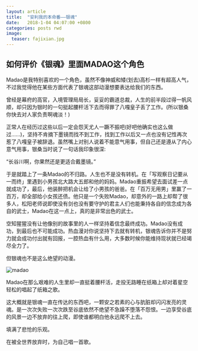 ```yaml
---
layout: article
title:  "安利我的本命番——银魂"
date:   2018-1-04 04:07:00 +0800
categories: posts rwd
image:
  teaser: fajixian.jpg
---
```


## 如何评价《银魂》里面MADAO这个角色

Madao是我特别喜欢的一个角色，虽然不像神威和矮(划去)高杉一样有超高人气，不过我觉得他在某些方面代表了银魂这部动漫想要表达给我们的东西。

曾经是幕府的高官，入境管理局局长，妥妥的霸道总裁，人生的前半段过得一帆风顺，却只因为银时的一句挺起腰杆活下去而得罪了八嘎皇子丢了工作。(所以银桑你快去对人家负责啊魂淡！)

正常人在经历过这些以后一定会怨天尤人一蹶不振吧(好吧他确实也这么做过……)，坚持不肯摘下墨镜而找不到工作，找到工作以后又一点也没有记性再次惹了八嘎皇子被辞退。虽然嘴上对别人说着不能意气用事，但自己还是遵从了内心意气用事，银桑当时说了一句话我印象很深:

“长谷川啊，你果然还是更适合戴墨镜。”

于是就踏上了一条Madao的不归路。人生也不是没有转机。在「写观察日记要从一而终」里遇到小男孩北大路大五郎和他的妈妈。Madao重振希望去面试差一点就成功了，最后，他装醉把机会让给了小男孩的爸爸。在「百万无用男」里赢了一百万，却全部给小女孩还债。他只是一个失败Madao，却意外的一路上却帮了很多人，松阳老师说即使没有剑也没有要守护的君主人们也能秉持各自的信念成为各自的武士，Madao在这一点上，真的是非常出色的武士。

空知猩猩没有让他像别的故事里的人一样坚持着信念最终成功。Madao没有成功，到最后也不可能成功。热血漫对你说坚持下去就有转机，银魂告诉你并不是努力就会成功付出就有回报，一腔热血有什么用，大多数时候你能维持现状就已经竭尽全力了。

但银魂也不是这么绝望的动漫。

![madao](https://pic3.zhimg.com/50/a2fb0bae35221e19852baa891a581d94_hd.jpg)

Madao在那么艰难的人生里却一直挺着腰杆活，走投无路睡在纸箱上却对着星空轻松的唱起了纸箱之歌。

这大概就是银魂一直在传达的东西吧，一颗安之若素的心与肮脏却闪闪发亮的灵魂。是一次次失败一次次跌至谷底依然不绝望不急躁不堕落不怨恨。一边享受谷底的风景一边不放弃的往上爬，即使谁都明白他永远爬不上去。

填满了悲怆的乐观。

在被全世界放弃时，为自己唱一首歌。

 
